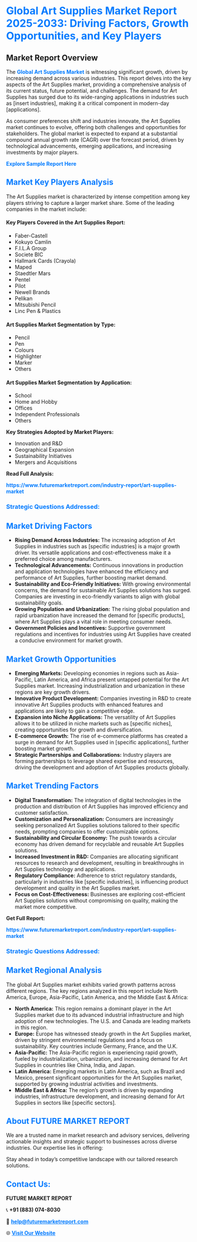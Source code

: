 <h1 style="color: #007BFF;">Global Art Supplies Market Report 2025-2033: Driving Factors, Growth Opportunities, and Key Players</h1>

<section id="overview">
<h2>Market Report Overview</h2>
<p>The <a href="https://www.futuremarketreport.com/industry-report/art-supplies-market" style="color: #007BFF; text-decoration: none;"><strong>Global Art Supplies Market</strong></a> is witnessing significant growth, driven by increasing demand across various industries. This report delves into the key aspects of the Art Supplies market, providing a comprehensive analysis of its current status, future potential, and challenges. The demand for Art Supplies has surged due to its wide-ranging applications in industries such as [insert industries], making it a critical component in modern-day [applications].</p>
<p>As consumer preferences shift and industries innovate, the Art Supplies market continues to evolve, offering both challenges and opportunities for stakeholders. The global market is expected to expand at a substantial compound annual growth rate (CAGR) over the forecast period, driven by technological advancements, emerging applications, and increasing investments by major players.</p>
</section>

<section id="overview">
<p><a href="https://www.futuremarketreport.com/request-sample/reportId=92288" style="color: #007BFF; text-decoration: none;"><strong>Explore Sample Report Here</strong></a></p>
</section>

<section id="key-players">
<h2 style="color: #007BFF;">Market Key Players Analysis</h2>
<p>The Art Supplies market is characterized by intense competition among key players striving to capture a larger market share. Some of the leading companies in the market include:</p>
<h4>Key Players Covered in the Art Supplies Report:</h4>
<ul><li>Faber-Castell</li><li>Kokuyo Camlin</li><li>F.I.L.A Group</li><li>Societe BIC</li><li>Hallmark Cards (Crayola)</li><li>Maped</li><li>Staedtler Mars</li><li>Pentel</li><li>Pilot</li><li>Newell Brands</li><li>Pelikan</li><li>Mitsubishi Pencil</li><li>Linc Pen &amp; Plastics</li></ul>
<h4>Art Supplies Market Segmentation by Type:</h4>
<ul><li>Pencil</li><li>Pen</li><li>Colours</li><li>Highlighter</li><li>Marker</li><li>Others</li></ul>

<h4>Art Supplies Market Segmentation by Application:</h4>
<ul><li>School</li><li>Home and Hobby</li><li>Offices</li><li>Independent Professionals</li><li>Others</li></ul>
<p><strong>Key Strategies Adopted by Market Players:</strong></p>
<ul>
<li>Innovation and R&D</li>
<li>Geographical Expansion</li>
<li>Sustainability Initiatives</li>
<li>Mergers and Acquisitions</li>
</ul>
</section>

<section>
<p><strong>Read Full Analysis: </strong></p><a href="https://www.futuremarketreport.com/industry-report/art-supplies-market" style="color: #007BFF; text-decoration: none;"><strong>https://www.futuremarketreport.com/industry-report/art-supplies-market</strong></a>
<h3 style="color: #007BFF;">Strategic Questions Addressed:</h3>
</section>

<section id="driving-factors">
<h2 style="color: #007BFF;">Market Driving Factors</h2>
<ul>
<li><strong>Rising Demand Across Industries:</strong> The increasing adoption of Art Supplies in industries such as [specific industries] is a major growth driver. Its versatile applications and cost-effectiveness make it a preferred choice among manufacturers.</li>
<li><strong>Technological Advancements:</strong> Continuous innovations in production and application technologies have enhanced the efficiency and performance of Art Supplies, further boosting market demand.</li>
<li><strong>Sustainability and Eco-Friendly Initiatives:</strong> With growing environmental concerns, the demand for sustainable Art Supplies solutions has surged. Companies are investing in eco-friendly variants to align with global sustainability goals.</li>
<li><strong>Growing Population and Urbanization:</strong> The rising global population and rapid urbanization have increased the demand for [specific products], where Art Supplies plays a vital role in meeting consumer needs.</li>
<li><strong>Government Policies and Incentives:</strong> Supportive government regulations and incentives for industries using Art Supplies have created a conducive environment for market growth.</li>
</ul>
</section>

<section id="growth-opportunities">
<h2 style="color: #007BFF;">Market Growth Opportunities</h2>
<ul>
<li><strong>Emerging Markets:</strong> Developing economies in regions such as Asia-Pacific, Latin America, and Africa present untapped potential for the Art Supplies market. Increasing industrialization and urbanization in these regions are key growth drivers.</li>
<li><strong>Innovative Product Development:</strong> Companies investing in R&D to create innovative Art Supplies products with enhanced features and applications are likely to gain a competitive edge.</li>
<li><strong>Expansion into Niche Applications:</strong> The versatility of Art Supplies allows it to be utilized in niche markets such as [specific niches], creating opportunities for growth and diversification.</li>
<li><strong>E-commerce Growth:</strong> The rise of e-commerce platforms has created a surge in demand for Art Supplies used in [specific applications], further boosting market growth.</li>
<li><strong>Strategic Partnerships and Collaborations:</strong> Industry players are forming partnerships to leverage shared expertise and resources, driving the development and adoption of Art Supplies products globally.</li>
</ul>
</section>

<section id="trending-factors">
<h2 style="color: #007BFF;">Market Trending Factors</h2>
<ul>
<li><strong>Digital Transformation:</strong> The integration of digital technologies in the production and distribution of Art Supplies has improved efficiency and customer satisfaction.</li>
<li><strong>Customization and Personalization:</strong> Consumers are increasingly seeking personalized Art Supplies solutions tailored to their specific needs, prompting companies to offer customizable options.</li>
<li><strong>Sustainability and Circular Economy:</strong> The push towards a circular economy has driven demand for recyclable and reusable Art Supplies solutions.</li>
<li><strong>Increased Investment in R&D:</strong> Companies are allocating significant resources to research and development, resulting in breakthroughs in Art Supplies technology and applications.</li>
<li><strong>Regulatory Compliance:</strong> Adherence to strict regulatory standards, particularly in industries like [specific industries], is influencing product development and quality in the Art Supplies market.</li>
<li><strong>Focus on Cost-Effectiveness:</strong> Businesses are exploring cost-efficient Art Supplies solutions without compromising on quality, making the market more competitive.</li>
</ul>
</section>

<section>
<p><strong>Get Full Report: </strong></p><a href="https://www.futuremarketreport.com/industry-report/art-supplies-market" style="color: #007BFF; text-decoration: none;"><strong>https://www.futuremarketreport.com/industry-report/art-supplies-market</strong></a>
<h3 style="color: #007BFF;">Strategic Questions Addressed:</h3>
</section>


<section id="regional-analysis">
<h2 style="color: #007BFF;">Market Regional Analysis</h2>
<p>The global Art Supplies market exhibits varied growth patterns across different regions. The key regions analyzed in this report include North America, Europe, Asia-Pacific, Latin America, and the Middle East & Africa:</p>
<ul>
<li><strong>North America:</strong> This region remains a dominant player in the Art Supplies market due to its advanced industrial infrastructure and high adoption of new technologies. The U.S. and Canada are leading markets in this region.</li>
<li><strong>Europe:</strong> Europe has witnessed steady growth in the Art Supplies market, driven by stringent environmental regulations and a focus on sustainability. Key countries include Germany, France, and the U.K.</li>
<li><strong>Asia-Pacific:</strong> The Asia-Pacific region is experiencing rapid growth, fueled by industrialization, urbanization, and increasing demand for Art Supplies in countries like China, India, and Japan.</li>
<li><strong>Latin America:</strong> Emerging markets in Latin America, such as Brazil and Mexico, present significant opportunities for the Art Supplies market, supported by growing industrial activities and investments.</li>
<li><strong>Middle East & Africa:</strong> The region’s growth is driven by expanding industries, infrastructure development, and increasing demand for Art Supplies in sectors like [specific sectors].</li>
</ul>
</section>

<footer>
<h2 style="color: #007BFF;">About FUTURE MARKET REPORT</h2>
<p>We are a trusted name in market research and advisory services, delivering actionable insights and strategic support to businesses across diverse industries. Our expertise lies in offering:</p>

<p>Stay ahead in today’s competitive landscape with our tailored research solutions.</p>

<h2 style="color: #007BFF;">Contact Us:</h2>
<p><strong>FUTURE MARKET REPORT</strong></p>
<p>📞 <strong>+91 (883) 074-8030</strong></p>
<p>📧 <strong><a href="mailto:help@futuremarketreport.com" style="color: #007BFF;">help@futuremarketreport.com</a></strong></p>
<p>🌐 <strong><a href="https://www.futuremarketreport.com/" style="color: #007BFF;">Visit Our Website</a></strong></p>
</footer>